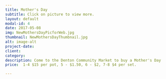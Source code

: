 ```yaml
---
title: Mother's Day
subtitle: Click on picture to view more.
layout: default
modal-id: 4
date: 2017-05-08
img: NewMothersDayPicforWeb.jpg
thumbnail: NewMothersDayThumbnail.jpg
alt: image-alt
project-date: 
client: 
category: 
description: Come to the Denton Community Market to buy a Mother's Day Cookie Bouquet.  Located at the corner of Carrol Blvd. and Mulberry St.  Individual cookies also available.
price:  1-4 $15 per pot, 5 - $1.50, 6 - $2, 7-8 $4 per set. 

---
```

